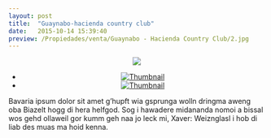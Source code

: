 ```yaml
---
layout: post
title:  "Guaynabo-hacienda country club"
date:   2015-10-14 15:39:40
preview: /Propiedades/venta/Guaynabo - Hacienda Country Club/2.jpg
---
```


<center>
	<div class="mainImg">
		<img src="/Edweb/Propiedades/venta/Guaynabo - Hacienda Country Club/2.jpg" class="custom">
	</div>
	<!--aqui comienza las fotos pequeñas -->
	<ul class="thumbnails">
	  <li>
	    <a href="/Edweb/Propiedades/venta/Guaynabo - Hacienda Country Club/2.jpg">
	      <img class="tumbnails" src="/Edweb/Propiedades/venta/Guaynabo - Hacienda Country Club/2.jpg" alt="Thumbnail">
	    </a>
	  </li>
	  <li>
	    <a href="/Edweb/Propiedades/venta/Guaynabo - Hacienda Country Club/1.jpg">
	      <img class="tumbnails" src="/Edweb/Propiedades/venta/Guaynabo - Hacienda Country Club/1.jpg" alt="Thumbnail">
	    </a>
	  </li>
	</ul>
	<script src="https://ajax.googleapis.com/ajax/libs/jquery/1.9.1/jquery.min.js"></script>
	<script type="text/javascript" src="/Edweb/js/jquery.simpleGal.js"></script>
	<script>
		$(document).ready(function () {
			$('.thumbnails').simpleGal({
				mainImage: '.custom'
			});
		});
	</script>
</center>

Bavaria ipsum dolor sit amet g’hupft wia gsprunga wolln dringma aweng oba Biazelt hogg di hera helfgod. Sog i hawadere midananda nomoi a bissal wos gehd ollaweil gor kumm geh naa jo leck mi, Xaver: Weiznglasl i hob di liab des muas ma hoid kenna.

